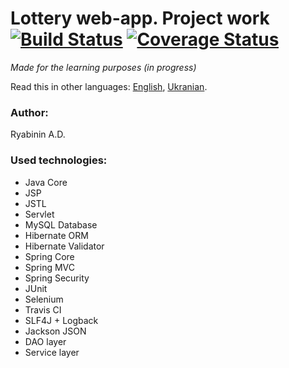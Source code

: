 
# Lottery web-app. Project work [![Build Status](https://travis-ci.com/THEWaterfall/Lottery.svg?branch=master)](https://travis-ci.com/THEWaterfall/Lottery) [![Coverage Status](https://coveralls.io/repos/github/THEWaterfall/Lottery/badge.png?branch=master)](https://coveralls.io/github/THEWaterfall/Lottery?branch=master)
_Made for the learning purposes (in progress)_

Read this in other languages: [English](https://github.com/THEWaterfall/Lottery/blob/master/README.en-US.md), [Ukranian](https://github.com/THEWaterfall/Lottery/blob/master/README.md).

### Author:

Ryabinin A.D.

### Used technologies:
* Java Core
* JSP
* JSTL
* Servlet
* MySQL Database
* Hibernate ORM
* Hibernate Validator
* Spring Core
* Spring MVC
* Spring Security
* JUnit
* Selenium
* Travis CI
* SLF4J + Logback
* Jackson JSON
* DAO layer
* Service layer
